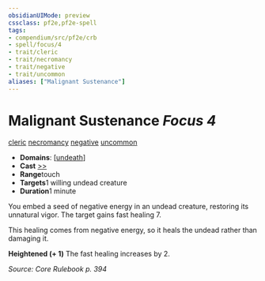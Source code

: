 ```yaml
---
obsidianUIMode: preview
cssclass: pf2e,pf2e-spell
tags:
- compendium/src/pf2e/crb
- spell/focus/4
- trait/cleric
- trait/necromancy
- trait/negative
- trait/uncommon
aliases: ["Malignant Sustenance"]
---
```

# Malignant Sustenance *Focus 4*   
[cleric](/rules/traits/cleric.md)  [necromancy](/rules/traits/necromancy.md)  [negative](/rules/traits/negative.md)  [uncommon](/rules/traits/uncommon.md)  

- **Domains**: [[undeath](/compendium/setting/domains.md#Undeath)]
- **Cast** [>>](/rules/core-rulebook/chapter-9-playing-the-game.md#Actions "Two-Action") 
- **Range**touch
- **Targets**1 willing undead creature
- **Duration**1 minute

You embed a seed of negative energy in an undead creature, restoring its unnatural vigor. The target gains fast healing 7.

This healing comes from negative energy, so it heals the undead rather than damaging it.

**Heightened (+ 1)** The fast healing increases by 2.

*Source: Core Rulebook p. 394*
